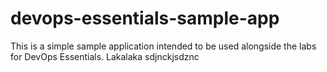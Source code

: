 # devops-essentials-sample-app

This is a simple sample application intended to be used alongside the labs for DevOps Essentials.
 Lakalaka sdjnckjsdznc
